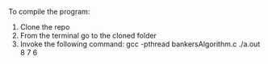 To compile the program:
1. Clone the repo
2. From the terminal go to the cloned folder
3. Invoke the following command:
	gcc -pthread bankersAlgorithm.c
	./a.out 8 7 6

